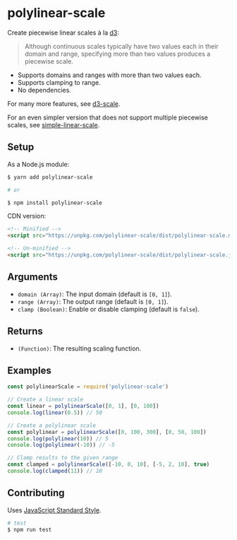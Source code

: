# polylinear-scale

Create piecewise linear scales à la [d3](https://github.com/d3/d3-scale#continuous_domain):

> Although continuous scales typically have two values each in their domain and range, specifying more than two values produces a piecewise scale.

- Supports domains and ranges with more than two values each.
- Supports clamping to range.
- No dependencies.

For many more features, see [d3-scale](https://github.com/d3/d3-scale).

For an even simpler version that does not support multiple piecewise scales, see [simple-linear-scale](https://github.com/mapbox/simple-linear-scale).

## Setup
As a Node.js module:
```sh
$ yarn add polylinear-scale

# or

$ npm install polylinear-scale
```

CDN version:
```html
<!-- Minified -->
<script src="https://unpkg.com/polylinear-scale/dist/polylinear-scale.min.js"></script>

<!-- Un-minified -->
<script src="https://unpkg.com/polylinear-scale/dist/polylinear-scale.js"></script>
```

## Arguments

- `domain (Array)`: The input domain (default is `[0, 1]`).
- `range (Array)`: The output range (default is `[0, 1]`).
- `clamp (Boolean)`: Enable or disable clamping (default is `false`).

## Returns

- `(Function)`: The resulting scaling function.

## Examples
```js
const polylinearScale = require('polylinear-scale')

// Create a linear scale
const linear = polylinearScale([0, 1], [0, 100])
console.log(linear(0.5)) // 50

// Create a polylinear scale
const polylinear = polylinearScale([0, 100, 300], [0, 50, 100])
console.log(polylinear(10)) // 5
console.log(polylinear(-10)) // -5

// Clamp results to the given range
const clamped = polylinearScale([-10, 0, 10], [-5, 2, 10], true)
console.log(clamped(11)) // 10
```

## Contributing
Uses [JavaScript Standard Style](http://standardjs.com/).

```sh
# test
$ npm run test
```
